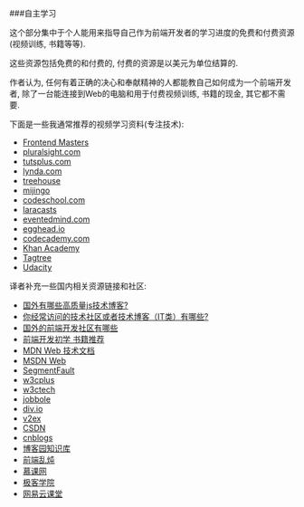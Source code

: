 ###自主学习

这个部分集中于个人能用来指导自己作为前端开发者的学习进度的免费和付费资源(视频训练, 书籍等等).

这些资源包括免费的和付费的, 付费的资源是以美元为单位结算的.

作者认为, 任何有着正确的决心和奉献精神的人都能教自己如何成为一个前端开发者, 除了一台能连接到Web的电脑和用于付费视频训练, 书籍的现金, 其它都不需要.

下面是一些我通常推荐的视频学习资料(专注技术):

* [Frontend Masters](https://frontendmasters.com/)
* [pluralsight.com](http://www.pluralsight.com/)
* [tutsplus.com](https://tutsplus.com/courses)
* [lynda.com](http://www.lynda.com/) 
* [treehouse](https://teamtreehouse.com/)
* [mijingo](https://mijingo.com/)
* [codeschool.com](https://www.codeschool.com/)
* [laracasts](https://laracasts.com/)
* [eventedmind.com](https://www.eventedmind.com/)
* [egghead.io](https://egghead.io/)
* [codecademy.com](https://codecademy.com/)
* [Khan Academy](https://www.khanacademy.org/computing/computer-programming)
* [Tagtree](http://tagtree.tv/library)
* [Udacity](https://www.udacity.com/courses/web-development)

译者补充一些国内相关资源链接和社区:

* [国外有哪些高质量js技术博客?](http://segmentfault.com/q/1010000002773179)
* [你经常访问的技术社区或者技术博客（IT类）有哪些?](http://segmentfault.com/q/1010000000094981)
* [国外的前端开发社区有哪些](http://segmentfault.com/q/1010000002899648)
* [前端开发初学 书籍推荐](http://segmentfault.com/q/1010000002927558)
* [MDN Web 技术文档](https://developer.mozilla.org/zh-CN/docs/Web)
* [MSDN Web](https://msdn.microsoft.com/web-app-development-msdn)
* [SegmentFault](http://segmentfault.com/)
* [w3cplus](http://www.w3cplus.com/)
* [w3ctech](http://www.w3ctech.com/)
* [jobbole](http://web.jobbole.com/)
* [div.io](http://div.io/#/welcome)
* [v2ex](https://www.v2ex.com/)
* [CSDN](http://blog.csdn.net/web/newest.html)
* [cnblogs](http://www.cnblogs.com/cate/108703/)
* [博客园知识库](http://kb.cnblogs.com/list/1002/)
* [前端乱炖](http://www.html-js.com/)
* [慕课网](http://www.imooc.com/)
* [极客学院](http://www.jikexueyuan.com/)
* [网易云课堂](http://study.163.com/)
